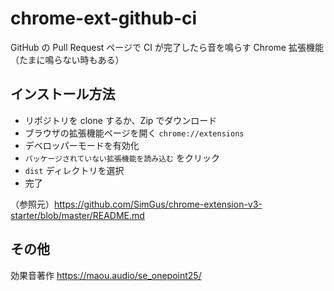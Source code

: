 # chrome-ext-github-ci
GitHub の Pull Request ページで CI が完了したら音を鳴らす Chrome 拡張機能  
（たまに鳴らない時もある）

## インストール方法

- リポジトリを clone するか、Zip でダウンロード
- ブラウザの拡張機能ページを開く `chrome://extensions`
- デベロッパーモードを有効化
- `パッケージされていない拡張機能を読み込む` をクリック
- `dist` ディレクトリを選択
- 完了

（参照元）https://github.com/SimGus/chrome-extension-v3-starter/blob/master/README.md

## その他
効果音著作 https://maou.audio/se_onepoint25/
